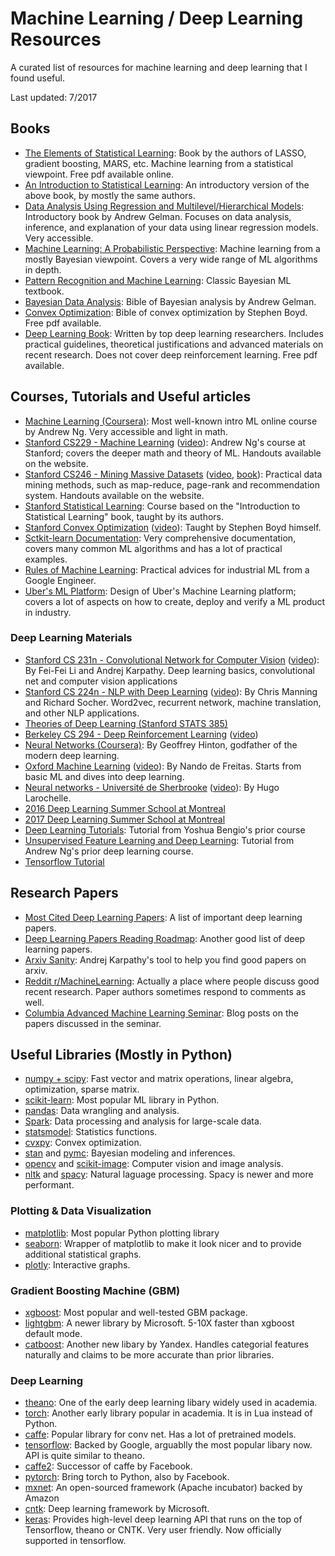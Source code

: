 # Machine Learning / Deep Learning Resources

A curated list of resources for machine learning and deep learning that I found useful.

Last updated: 7/2017

## Books
* [The Elements of Statistical Learning](http://web.stanford.edu/~hastie/ElemStatLearn/): 
Book by the authors of LASSO, gradient boosting, MARS, etc. Machine learning from a statistical viewpoint. Free pdf available online.
* [An Introduction to Statistical Learning](http://www-bcf.usc.edu/%7Egareth/ISL/):
An introductory version of the above book, by mostly the same authors.
* [Data Analysis Using Regression and Multilevel/Hierarchical Models](http://www.stat.columbia.edu/~gelman/arm/):
Introductory book by Andrew Gelman. Focuses on data analysis, inference, and explanation of your data using linear regression models. Very accessible.
* [Machine Learning: A Probabilistic Perspective](https://www.cs.ubc.ca/~murphyk/MLbook/):
Machine learning from a mostly Bayesian viewpoint. Covers a very wide range of ML algorithms in depth.
* [Pattern Recognition and Machine Learning](http://www.springer.com/us/book/9780387310732):
Classic Bayesian ML textbook.
* [Bayesian Data Analysis](http://www.stat.columbia.edu/~gelman/book/):
Bible of Bayesian analysis by Andrew Gelman.
* [Convex Optimization](https://web.stanford.edu/~boyd/cvxbook/):
Bible of convex optimization by Stephen Boyd. Free pdf available.
* [Deep Learning Book](http://www.deeplearningbook.org/):
Written by top deep learning researchers. Includes practical guidelines, theoretical justifications and advanced materials on recent research. Does not cover deep reinforcement learning. Free pdf available.

## Courses, Tutorials and Useful articles
* [Machine Learning (Coursera)](https://www.coursera.org/learn/machine-learning):
Most well-known intro ML online course by Andrew Ng. Very accessible and light in math.
* [Stanford CS229 - Machine Learning](http://cs229.stanford.edu/) 
([video](https://www.youtube.com/view_play_list?p=A89DCFA6ADACE599)):
Andrew Ng's course at Stanford; covers the deeper math and theory of ML. Handouts available on the website.
* [Stanford CS246 - Mining Massive Datasets](http://web.stanford.edu/class/cs246/)
([video](https://www.youtube.com/channel/UC_Oao2FYkLAUlUVkBfze4jg/videos),
[book](http://www.mmds.org/)):
Practical data mining methods, such as map-reduce, page-rank and recommendation system. Handouts available on the website.
* [Stanford Statistical Learning](http://online.stanford.edu/course/statistical-learning-self-paced):
Course based on the "Introduction to Statistical Learning" book, taught by its authors.
* [Stanford Convex Optimization](http://stanford.edu/class/ee364a/index.html) 
([video](https://www.youtube.com/playlist?list=PL3940DD956CDF0622)):
Taught by Stephen Boyd himself.
* [Sctkit-learn Documentation](http://scikit-learn.org/stable/):
Very comprehensive documentation, covers many common ML algorithms and has a lot of practical examples.
* [Rules of Machine Learning](http://martin.zinkevich.org/rules_of_ml/rules_of_ml.pdf):
Practical advices for industrial ML from a Google Engineer.
* [Uber's ML Platform](https://eng.uber.com/michelangelo/):
Design of Uber's Machine Learning platform; covers a lot of aspects on how to create, deploy and verify a ML product in industry.

### Deep Learning Materials
* [Stanford CS 231n - Convolutional Network for Computer Vision](http://cs231n.stanford.edu/)
([video](https://www.youtube.com/playlist?list=PLkt2uSq6rBVctENoVBg1TpCC7OQi31AlC)): By Fei-Fei Li and Andrej Karpathy. Deep learning basics, convolutional net and computer vision applications
* [Stanford CS 224n - NLP with Deep Learning](http://cs224n.stanford.edu/)
([video](https://www.youtube.com/playlist?list=PL3FW7Lu3i5Jsnh1rnUwq_TcylNr7EkRe6)):
By Chris Manning and Richard Socher. Word2vec, recurrent network, machine translation, and other NLP applications.
* [Theories of Deep Learning (Stanford STATS 385)](https://stats385.github.io/)
* [Berkeley CS 294 - Deep Reinforcement Learning](http://rll.berkeley.edu/deeprlcourse/)
([video](https://www.youtube.com/playlist?list=PLkFD6_40KJIwTmSbCv9OVJB3YaO4sFwkX))
* [Neural Networks (Coursera)](https://www.coursera.org/learn/neural-networks):
By Geoffrey Hinton, godfather of the modern deep learning.
* [Oxford Machine Learning](http://www.cs.ox.ac.uk/teaching/courses/2014-2015/ml/) 
([video](https://www.youtube.com/playlist?list=PLE6Wd9FR--EfW8dtjAuPoTuPcqmOV53Fu)):
By Nando de Freitas. Starts from basic ML and dives into deep learning.
* [Neural networks - Université de Sherbrooke](http://info.usherbrooke.ca/hlarochelle/neural_networks/content.html)
([video](https://www.youtube.com/playlist?list=PL6Xpj9I5qXYEcOhn7TqghAJ6NAPrNmUBH)): By Hugo Larochelle.
* [2016 Deep Learning Summer School at Montreal](http://videolectures.net/deeplearning2016_montreal/)
* [2017 Deep Learning Summer School at Montreal](http://videolectures.net/deeplearning2017_montreal/)
* [Deep Learning Tutorials](http://deeplearning.net/tutorial/): Tutorial from Yoshua Bengio's prior course
* [Unsupervised Feature Learning and Deep Learning](http://deeplearning.stanford.edu/tutorial/):
Tutorial from Andrew Ng's prior deep learning course.
* [Tensorflow Tutorial](https://www.tensorflow.org/tutorials/)

## Research Papers
* [Most Cited Deep Learning Papers](https://github.com/terryum/awesome-deep-learning-papers):
A list of important deep learning papers.
* [Deep Learning Papers Reading Roadmap](https://github.com/songrotek/Deep-Learning-Papers-Reading-Roadmap):
Another good list of deep learning papers.
* [Arxiv Sanity](http://www.arxiv-sanity.com/): Andrej Karpathy's tool to help you find good papers on arxiv.
* [Reddit r/MachineLearning](https://www.reddit.com/r/MachineLearning/):
Actually a place where people discuss good recent research. Paper authors sometimes respond to comments as well.
* [Columbia Advanced Machine Learning Seminar](https://casmls.github.io/): Blog posts on the papers discussed in the seminar.

## Useful Libraries (Mostly in Python)
* [numpy + scipy](https://scipy.org/): Fast vector and matrix operations, linear algebra, optimization, sparse matrix.
* [scikit-learn](http://scikit-learn.org/): Most popular ML library in Python.
* [pandas](http://pandas.pydata.org/): Data wrangling and analysis.
* [Spark](https://spark.apache.org/): Data processing and analysis for large-scale data.
* [statsmodel](http://www.statsmodels.org): Statistics functions. 
* [cvxpy](http://www.cvxpy.org/): Convex optimization.
* [stan](http://mc-stan.org/) and [pymc](http://pymc-devs.github.io/pymc3/): Bayesian modeling and inferences.
* [opencv](http://opencv.org/) and [scikit-image](http://scikit-image.org/): Computer vision and image analysis.
* [nltk](http://www.nltk.org/) and [spacy](https://spacy.io/): Natural laguage processing. Spacy is newer and more performant.
### Plotting & Data Visualization
* [matplotlib](https://matplotlib.org/): Most popular Python plotting library
* [seaborn](https://seaborn.pydata.org/):
Wrapper of matplotlib to make it look nicer and to provide additional statistical graphs.
* [plotly](https://plot.ly/): Interactive graphs.
### Gradient Boosting Machine (GBM)
* [xgboost](http://xgboost.readthedocs.io/en/latest/): Most popular and well-tested GBM package.
* [lightgbm](https://github.com/Microsoft/LightGBM): A newer library by Microsoft. 5-10X faster than xgboost default mode.
* [catboost](https://github.com/catboost/catboost): Another new libary by Yandex. Handles categorial features naturally and claims to be more accurate than prior libraries.
### Deep Learning
* [theano](http://deeplearning.net/software/theano/): One of the early deep learning libary widely used in academia.
* [torch](http://torch.ch/): Another early library popular in academia. It is in Lua instead of Python.
* [caffe](http://caffe.berkeleyvision.org/): Popular library for conv net. Has a lot of pretrained models.
* [tensorflow](https://www.tensorflow.org/): Backed by Google, arguablly the most popular libary now. API is quite similar to theano.
* [caffe2](https://caffe2.ai/): Successor of caffe by Facebook.
* [pytorch](http://pytorch.org/): Bring torch to Python, also by Facebook.
* [mxnet](http://mxnet.io/): An open-sourced framework (Apache incubator) backed by Amazon
* [cntk](https://www.microsoft.com/en-us/cognitive-toolkit/): Deep learning framework by Microsoft.
* [keras](https://keras.io/): Provides high-level deep learning API that runs on the top of Tensorflow, theano or CNTK. Very user friendly. Now officially supported in tensorflow.

